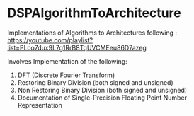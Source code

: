 # DSPAlgorithmToArchitecture
Implementations of Algorithms to Architectures following : https://youtube.com/playlist?list=PLco7dux9L7g1RrB8TqUVCMEeu86D7azeg

Involves Implementation of the following:
1) DFT (Discrete Fourier Transform)
2) Restoring Binary Division (both signed and unsigned)
3) Non Restoring Binary Division (both signed and unsigned)
4) Documentation of Single-Precision Floating Point Number Representation
